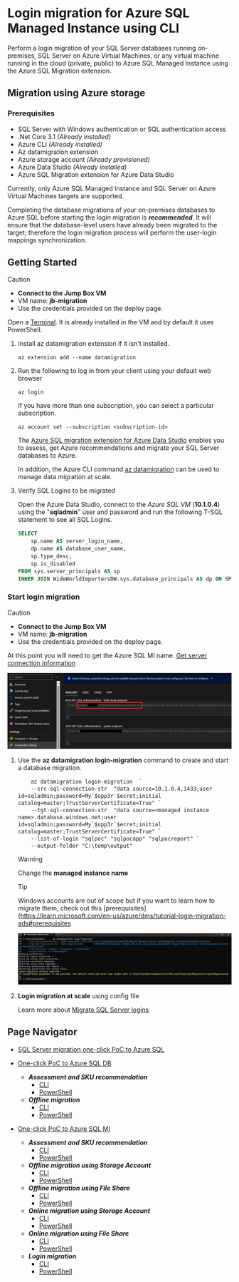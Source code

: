 # Login migration for Azure SQL Managed Instance using CLI

Perform a login migration of your SQL Server databases running on-premises, SQL Server on Azure Virtual Machines, or any virtual machine running in the cloud (private, public) to Azure SQL Managed Instance using the Azure SQL Migration extension.

## Migration using Azure storage

### Prerequisites

- SQL Server with Windows authentication or SQL authentication access
- .Net Core 3.1 *(Already installed)*
- Azure CLI *(Already installed)*
- Az datamigration extension
- Azure storage account *(Already provisioned)*
- Azure Data Studio *(Already installed)*
- Azure SQL Migration extension for Azure Data Studio

Currently, only Azure SQL Managed Instance and SQL Server on Azure Virtual Machines targets are supported.

Completing the database migrations of your on-premises databases to Azure SQL before starting the login migration is ***recommended***. It will ensure that the database-level users have already been migrated to the target; therefore the login migration process will perform the user-login mappings synchronization.

## Getting Started

> [!CAUTION]
>
> - **Connect to the Jump Box VM**
> - VM name: **jb-migration**
> - Use the credentials provided on the deploy page.

Open a [Terminal](https://apps.microsoft.com/store/detail/windows-terminal/9N0DX20HK701?hl=en-us&gl=us). It is already installed in the VM and by default it uses PowerShell.

1. Install az datamigration extension if it isn't installed.

    ```azurecli
    az extension add --name datamigration
    ```

2. Run the following to log in from your client using your default web browser

    ```azurecli
    az login
    ```

    If you have more than one subscription, you can select a particular subscription.

    ```azurecli
    az account set --subscription <subscription-id>
    ```

    The [Azure SQL migration extension for Azure Data Studio](https://learn.microsoft.com/en-us/sql/azure-data-studio/extensions/azure-sql-migration-extension?view=sql-server-ver16) enables you to assess, get Azure recommendations and migrate your SQL Server databases to Azure.

    In addition, the Azure CLI command [az datamigration](https://learn.microsoft.com/en-us/cli/azure/datamigration?view=azure-cli-latest) can be used to manage data migration at scale.

3. Verify SQL Logins to be migrated

    Open the Azure Data Studio, connect to the *Azure SQL VM* (**10.1.0.4**) using the "**sqladmin**" user and password and run the following T-SQL statement to see all SQL Logins.

    ```sql
    SELECT 
        sp.name AS server_login_name, 
        dp.name AS database_user_name, 
        sp.type_desc, 
        sp.is_disabled
    FROM sys.server_principals AS sp
    INNER JOIN WideWorldImportersDW.sys.database_principals AS dp ON SP.sid = DP.sid
    ```

### Start login migration

> [!CAUTION]
>
> - **Connect to the Jump Box VM**
> - VM name: **jb-migration**
> - Use the credentials provided on the deploy page.

At this point you will need to get the Azure SQL MI name. [Get server connection information](https://learn.microsoft.com/en-us/azure/azure-sql/database/connect-query-content-reference-guide?view=azuresql#get-server-connection-information)

![sqlmi-connectionstring](../../../media/sqlmi-connectionstring.png)

1. Use the **az datamigration login-migration** command to create and start a database migration.

    ```azurecli
        az datamigration login-migration  `
        --src-sql-connection-str  "data source=10.1.0.4,1433;user id=sqladmin;password=My`$upp3r`$ecret;initial catalog=master;TrustServerCertificate=True" `
        --tgt-sql-connection-str  "data source=<managed instance name>.database.windows.net;user id=sqladmin;password=My`$upp3r`$ecret;initial catalog=master;TrustServerCertificate=True" `
        --list-of-login "sqlpoc" "sqlpocapp" "sqlpocreport" `
        --output-folder "C:\temp\output"
    ```

    > [!WARNING]
    >
    > Change the **managed instance name**

    > [!TIP]
    >
    > Windows accounts are out of scope but if you want to learn how to migrate them, check out this [prerequisites](<https://learn.microsoft.com/en-us/azure/dms/tutorial-login-migration-ads#prerequisites>

    ![sqlmi-login-migration](../../../media/sqlmi-login-migration-cli.png)

2. **Login migration at scale** using config file

    Learn more about [Migrate SQL Server logins](https://learn.microsoft.com/en-us/azure/dms/tutorial-login-migration-ads#configure-login-migration-settings)

## Page Navigator

- [SQL Server migration one-click PoC to Azure SQL](README.md)
  
- [One-click PoC to Azure SQL DB](./AzureSQLDB/deploy/README.md)
  - ***Assessment and SKU recommendation***
    - [CLI](./AzureSQLDB/assessment/CLI/azuresqldb-assessment-sku-using-cli.md)
    - [PowerShell](./AzureSQLDB/assessment/PowerShell/azuresqldb-assessment-sku-using-ps.md)
  - ***Offline migration***
    - [CLI](./AzureSQLDB/migration/CLI/azuresqldb-offline-migration-using-cli.md)
    - [PowerShell](/AzureSQLDB/migration/PowerShell/azuresqldb-offline-migration-using-ps.md)
  
- [One-click PoC to Azure SQL MI](./AzureSQLDB/deploy/README.md)
  - ***Assessment and SKU recommendation***
    - [CLI](./AzureSQLMI/assessment/CLI/azuresqlmi-assessment-sku-using-cli.md)
    - [PowerShell](./AzureSQLMI/assessment/PowerShell/azuresqlmi-assessment-sku-using-ps.md)
  - ***Offline migration using Storage Account***
    - [CLI](./AzureSQLMI/migration/CLI/azuresqlmi-offline-migration-using-azure-storage-cli.md)
    - [PowerShell](/AzureSQLMI/migration/PowerShell/azuresqlmi-offline-migration-using-azure-storage-ps.md)
  - ***Offline migration using File Share***
    - [CLI](./AzureSQLMI/migration/CLI/azuresqlmi-offline-migration-using-file-share-cli.md)
    - [PowerShell](/AzureSQLMI/migration/PowerShell/azuresqlmi-offline-migration-using-file-share-ps.md)
  - ***Online migration using Storage Account***
    - [CLI](./AzureSQLMI/migration/CLI/azuresqlmi-offline-migration-using-azure-storage-cli.md)
    - [PowerShell](/AzureSQLMI/migration/PowerShell/azuresqlmi-online-migration-using-azure-storage-ps.md)
  - ***Online migration using File Share***
    - [CLI](./AzureSQLMI/migration/CLI/azuresqlmi-offline-migration-using-file-share-cli.md)
    - [PowerShell](/AzureSQLMI/migration/PowerShell/azuresqlmi-offline-migration-using-file-share-ps.md)
  - ***Login migration***
    - [CLI](./AzureSQLMI/migration/CLI/azuresqlmi-login-migration-using-cli.md)
    - [PowerShell](/AzureSQLMI/migration/PowerShell/azuresqlmi-login-migration-using-ps.md)
